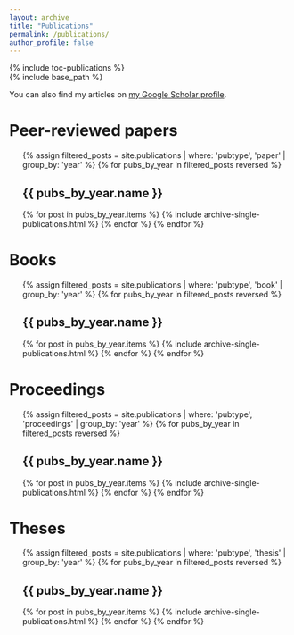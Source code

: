 ```yaml
---
layout: archive
title: "Publications"
permalink: /publications/
author_profile: false
---
```


<div class="sidebar sticky" style="width=200px;"><!--<div style="width=150px;float=left;margin-top:200px;position:relative;">-->
{% include toc-publications %}
</div>

<div class="archive">
{% include base_path %}

You can also find my articles on <a href="{{author.googlescholar}}">my Google Scholar profile</a>.

<h1 id="toc-paper">Peer-reviewed papers</h1>
<ol reversed>
{% assign filtered_posts = site.publications | where: 'pubtype', 'paper' | group_by: 'year' %}
{% for pubs_by_year in filtered_posts reversed %}
  <h2 id="toc-paper-{{ pubs_by_year.name }}">{{ pubs_by_year.name }}</h2>
  {% for post in pubs_by_year.items %}
    {% include archive-single-publications.html %}
  {% endfor %}
{% endfor %}
</ol>

<h1 id="toc-book">Books</h1>
<ol reversed>
{% assign filtered_posts = site.publications | where: 'pubtype', 'book' | group_by: 'year' %}
{% for pubs_by_year in filtered_posts reversed %}
  <h2 id="toc-book-{{ pubs_by_year.name }}">{{ pubs_by_year.name }}</h2>
  {% for post in pubs_by_year.items %}
    {% include archive-single-publications.html %}
  {% endfor %}
{% endfor %}
</ol>

<h1 id="toc-proceedings">Proceedings</h1>
<ol reversed>
{% assign filtered_posts = site.publications | where: 'pubtype', 'proceedings' | group_by: 'year' %}
{% for pubs_by_year in filtered_posts reversed %}
  <h2 id="toc-proceedings-{{ pubs_by_year.name }}">{{ pubs_by_year.name }}</h2>
  {% for post in pubs_by_year.items %}
    {% include archive-single-publications.html %}
  {% endfor %}
{% endfor %}
</ol>

<h1 id="toc-thesis">Theses</h1>
<ol reversed>
{% assign filtered_posts = site.publications | where: 'pubtype', 'thesis' | group_by: 'year' %}
{% for pubs_by_year in filtered_posts reversed %}
  <h2 id="toc-thesis-{{ pubs_by_year.name }}">{{ pubs_by_year.name }}</h2>
  {% for post in pubs_by_year.items %}
    {% include archive-single-publications.html %}
  {% endfor %}
{% endfor %}
</ol>
</div>